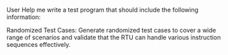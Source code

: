 User
Help me write a test program that should include the following information:

Randomized Test Cases:
Generate randomized test cases to cover a wide range of scenarios and validate that the RTU can handle various instruction sequences effectively.